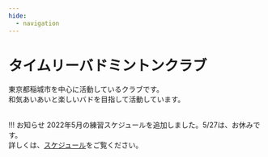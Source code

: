 ```yaml
---
hide:
  - navigation
---
```

# タイムリーバドミントンクラブ
東京都稲城市を中心に活動しているクラブです。  
和気あいあいと楽しいバドを目指して活動しています。  
</br>

!!! お知らせ
    2022年5月の練習スケジュールを追加しました。5/27は、お休みです。   
    詳しくは、[スケジュール](./schedule.md)をご覧ください。